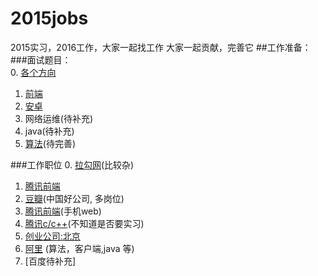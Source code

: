 # 2015jobs
2015实习，2016工作，大家一起找工作
大家一起贡献，完善它
##工作准备：  
###面试题目：   
  0. [各个方向](http://www.nowcoder.com/contestRoom)
  1. [前端](https://github.com/markyun/My-blog/tree/master/Front-end-Developer-Questions/Questions-and-Answers)  
  2. [安卓](https://github.com/android-cn/interview-questions)  
  3. 网络运维(待补充)
  4. java(待补充)  
  5. [算法](https://github.com/julycoding/The-Art-Of-Programming-By-July/blob/master/ebook/zh/Readme.md)(待完善)

###工作职位
  0. [拉勾网](http://lagou.com)(比较杂)
  1. [腾讯前端](http://www.v2ex.com/t/177291)
  2. [豆瓣](http://site.douban.com/Jobs/widget/notes/2238024/note/487490364/)(中国好公司, 多岗位)
  3. [腾讯前端](https://cnodejs.org/topic/550279e373263b0e4eef9b4f)(手机web)
  4. [腾讯c/c++](https://cnodejs.org/topic/54fdc2a7c1749396754896ea)(不知道是否要实习)
  5. [创业公司:北京](https://cnodejs.org/topic/54fdc2a7c1749396754896ea)
  6. [阿里](http://www.v2ex.com/t/176633) (算法，客户端,java 等)
  7. [百度待补充]
